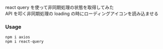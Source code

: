 react query を使って非同期処理の状態を取得してみた  
API を叩く非同期処理の loading の時にローディングアイコンを読み込ませる

### Usage

`npm i axios`  
`npm i react-query`

